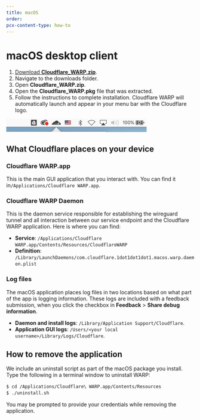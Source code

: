 ```yaml
---
title: macOS
order:
pcx-content-type: how-to
---
```


# macOS desktop client

1. [Download **Cloudflare_WARP.zip**](https://www.cloudflarewarp.com/Cloudflare_WARP.zip).
1. Navigate to the downloads folder.
1. Open **Cloudflare_WARP.zip**.
1. Open the **Cloudflare_WARP.pkg** file that was extracted.
1. Follow the instructions to complete installation. Cloudflare WARP will automatically launch and appear in your menu bar with the Cloudflare logo.

![macOS Menu Bar](../static/macOSMenuBar.png)

## What Cloudflare places on your device

### Cloudflare WARP.app

This is the main GUI application that you interact with. You can find it in`/Applications/Cloudflare WARP.app`.

### Cloudflare WARP Daemon

This is the daemon service responsible for establishing the wireguard tunnel and all interaction between our service endpoint and the Cloudflare WARP application. Here is where you can find:

- **Service**: `/Applications/Cloudflare WARP.app/Contents/Resources/CloudflareWARP`
- **Definition**: `/Library/LaunchDaemons/com.cloudflare.1dot1dot1dot1.macos.warp.daemon.plist`

### Log files

The macOS application places log files in two locations based on what part of the app is logging information. These logs are included with a feedback submission, when you click the checkbox in **Feedback** > **Share debug information**.

- **Daemon and install logs**: `/Library/Application Support/Cloudflare`.
- **Application GUI logs**: `/Users/<your local username>/Library/Logs/Cloudflare`.

## How to remove the application

We include an uninstall script as part of the macOS package you install. Type the following in a terminal window to uninstall WARP:

```sh
$ cd /Applications/Cloudflare\ WARP.app/Contents/Resources
$ ./uninstall.sh
```

<Aside type="note" header="Note">

You may be prompted to provide your credentials while removing the application.

</Aside>
